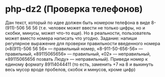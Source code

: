 # php-dz2 (Проверка телефонов)
Дан текст, который по идее должен быть номером телефона в виде 8-(911)-506 56 56 (т.е. человек может ввести не только цифры, но и скобки, минусы, может что-то еще). Но в реальности, пользователь может вместо номера написать что угодно. 
Задание: напиши регулярное выражение для проверки правильности введенного номера («8(911)-506 56 56» — правильный номер, «8-911-50-656-56» — правильный, «89115065656» — правильный, «02» — неправильный, «89115065656 позвать Люду» — неправильный). Приведи номер к единому формату 89114044411 (то есть, заменить +7 на 8 и выкинуть весь мусор вроде пробелов, скобок и минусов, кроме цифр)
